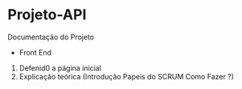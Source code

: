 # Projeto-API
Documentação do Projeto
 - Front  End
1. Defenid0 a página inicial
2. Explicação teórica
   (Introdução
   Papeis do SCRUM
   Como Fazer ?) 
